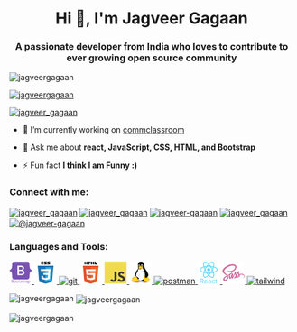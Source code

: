 <h1 align="center">Hi 👋, I'm Jagveer Gagaan</h1>
<h3 align="center">A passionate developer from India who loves to contribute to ever growing open source community</h3>

<p align="left"> <img src="https://komarev.com/ghpvc/?username=jagveergagaan&label=Profile%20views&color=0e75b6&style=flat" alt="jagveergagaan" /> </p>

<p align="left"> <a href="https://github.com/ryo-ma/github-profile-trophy"><img src="https://github-profile-trophy.vercel.app/?username=jagveergagaan" alt="jagveergagaan" /></a> </p>

<p align="left"> <a href="https://twitter.com/jagveer_gagaan" target="blank"><img src="https://img.shields.io/twitter/follow/jagveer_gagaan?logo=twitter&style=for-the-badge" alt="jagveer_gagaan" /></a> </p>

- 🔭 I’m currently working on [commclassroom](https://github.com/commclassroom)

- 💬 Ask me about **react, JavaScript, CSS, HTML, and Bootstrap**

- ⚡ Fun fact **I think I am Funny :)**

<h3 align="left">Connect with me:</h3>
<p align="left">
<a href="https://codepen.io/jagveer_gagaan" target="blank"><img align="center" src="https://raw.githubusercontent.com/rahuldkjain/github-profile-readme-generator/master/src/images/icons/Social/codepen.svg" alt="jagveer_gagaan" height="30" width="40" /></a>
<a href="https://twitter.com/jagveer_gagaan" target="blank"><img align="center" src="https://raw.githubusercontent.com/rahuldkjain/github-profile-readme-generator/master/src/images/icons/Social/twitter.svg" alt="jagveer_gagaan" height="30" width="40" /></a>
<a href="https://linkedin.com/in/jagveer-gagaan" target="blank"><img align="center" src="https://raw.githubusercontent.com/rahuldkjain/github-profile-readme-generator/master/src/images/icons/Social/linked-in-alt.svg" alt="jagveer-gagaan" height="30" width="40" /></a>
<a href="https://instagram.com/jagveer_gagaan" target="blank"><img align="center" src="https://raw.githubusercontent.com/rahuldkjain/github-profile-readme-generator/master/src/images/icons/Social/instagram.svg" alt="jagveer_gagaan" height="30" width="40" /></a>
<a href="https://hashnode.com/@jagveer-gagaan" target="blank"><img align="center" src="https://raw.githubusercontent.com/rahuldkjain/github-profile-readme-generator/master/src/images/icons/Social/hashnode.svg" alt="@jagveer-gagaan" height="30" width="40" /></a>
</p>

<h3 align="left">Languages and Tools:</h3>
<p align="left"> <a href="https://getbootstrap.com" target="_blank" rel="noreferrer"> <img src="https://raw.githubusercontent.com/devicons/devicon/master/icons/bootstrap/bootstrap-plain-wordmark.svg" alt="bootstrap" width="40" height="40"/> </a> <a href="https://www.w3schools.com/css/" target="_blank" rel="noreferrer"> <img src="https://raw.githubusercontent.com/devicons/devicon/master/icons/css3/css3-original-wordmark.svg" alt="css3" width="40" height="40"/> </a> <a href="https://git-scm.com/" target="_blank" rel="noreferrer"> <img src="https://www.vectorlogo.zone/logos/git-scm/git-scm-icon.svg" alt="git" width="40" height="40"/> </a> <a href="https://www.w3.org/html/" target="_blank" rel="noreferrer"> <img src="https://raw.githubusercontent.com/devicons/devicon/master/icons/html5/html5-original-wordmark.svg" alt="html5" width="40" height="40"/> </a> <a href="https://developer.mozilla.org/en-US/docs/Web/JavaScript" target="_blank" rel="noreferrer"> <img src="https://raw.githubusercontent.com/devicons/devicon/master/icons/javascript/javascript-original.svg" alt="javascript" width="40" height="40"/> </a> <a href="https://www.linux.org/" target="_blank" rel="noreferrer"> <img src="https://raw.githubusercontent.com/devicons/devicon/master/icons/linux/linux-original.svg" alt="linux" width="40" height="40"/> </a> <a href="https://postman.com" target="_blank" rel="noreferrer"> <img src="https://www.vectorlogo.zone/logos/getpostman/getpostman-icon.svg" alt="postman" width="40" height="40"/> </a> <a href="https://reactjs.org/" target="_blank" rel="noreferrer"> <img src="https://raw.githubusercontent.com/devicons/devicon/master/icons/react/react-original-wordmark.svg" alt="react" width="40" height="40"/> </a> <a href="https://sass-lang.com" target="_blank" rel="noreferrer"> <img src="https://raw.githubusercontent.com/devicons/devicon/master/icons/sass/sass-original.svg" alt="sass" width="40" height="40"/> </a> <a href="https://tailwindcss.com/" target="_blank" rel="noreferrer"> <img src="https://www.vectorlogo.zone/logos/tailwindcss/tailwindcss-icon.svg" alt="tailwind" width="40" height="40"/> </a> </p>

<p><img align="left" src="https://github-readme-stats.vercel.app/api/top-langs?username=jagveergagaan&show_icons=true&locale=en&layout=compact" alt="jagveergagaan" /></p>

<p>&nbsp;<img align="center" src="https://github-readme-stats.vercel.app/api?username=jagveergagaan&show_icons=true&locale=en" alt="jagveergagaan" /></p>

<p><img align="center" src="https://github-readme-streak-stats.herokuapp.com/?user=jagveergagaan&" alt="jagveergagaan" /></p>















<!--- 
- 👋 Hi, I’m @JagveerGagaan
- 👀 I’m interested in Full Stack Development
- 🌱 I’m currently learning React JS
- 💞️ I’m looking to collaborate on Front End Projects
- 📫 How to reach me ...
 ![github](https://img.shields.io/badge/GitHub-000000?style=for-the-badge&logo=GitHub&logoColor=white)] this is badge --->

<!---
JagveerGagaan/JagveerGagaan is a ✨ special ✨ repository because its `README.md` (this file) appears on your GitHub profile.
You can click the Preview link to take a look at your changes.
--->
